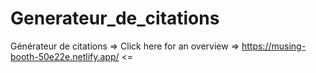 # Generateur_de_citations
Générateur de citations  => Click here for an overview => https://musing-booth-50e22e.netlify.app/ &lt;=
